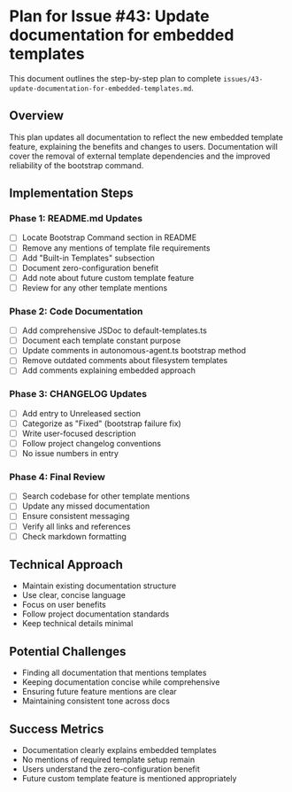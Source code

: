 # Plan for Issue #43: Update documentation for embedded templates

This document outlines the step-by-step plan to complete `issues/43-update-documentation-for-embedded-templates.md`.

## Overview

This plan updates all documentation to reflect the new embedded template feature, explaining the benefits and changes to users. Documentation will cover the removal of external template dependencies and the improved reliability of the bootstrap command.

## Implementation Steps

### Phase 1: README.md Updates
- [ ] Locate Bootstrap Command section in README
- [ ] Remove any mentions of template file requirements
- [ ] Add "Built-in Templates" subsection
- [ ] Document zero-configuration benefit
- [ ] Add note about future custom template feature
- [ ] Review for any other template mentions

### Phase 2: Code Documentation
- [ ] Add comprehensive JSDoc to default-templates.ts
- [ ] Document each template constant purpose
- [ ] Update comments in autonomous-agent.ts bootstrap method
- [ ] Remove outdated comments about filesystem templates
- [ ] Add comments explaining embedded approach

### Phase 3: CHANGELOG Updates
- [ ] Add entry to Unreleased section
- [ ] Categorize as "Fixed" (bootstrap failure fix)
- [ ] Write user-focused description
- [ ] Follow project changelog conventions
- [ ] No issue numbers in entry

### Phase 4: Final Review
- [ ] Search codebase for other template mentions
- [ ] Update any missed documentation
- [ ] Ensure consistent messaging
- [ ] Verify all links and references
- [ ] Check markdown formatting

## Technical Approach
- Maintain existing documentation structure
- Use clear, concise language
- Focus on user benefits
- Follow project documentation standards
- Keep technical details minimal

## Potential Challenges
- Finding all documentation that mentions templates
- Keeping documentation concise while comprehensive
- Ensuring future feature mentions are clear
- Maintaining consistent tone across docs

## Success Metrics
- Documentation clearly explains embedded templates
- No mentions of required template setup remain
- Users understand the zero-configuration benefit
- Future custom template feature is mentioned appropriately